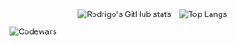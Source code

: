 <div align="center">
  
  <img src="https://github-readme-stats.vercel.app/api?username=rodinopps&theme=holi" alt="Rodrigo's GitHub stats" style="display: inline-block; margin-right: 10px;" />
  
  <img src="https://github-readme-stats.vercel.app/api/top-langs/?username=rodinopps&theme=holi" alt="Top Langs" style="display: inline-block;" />
  
</div>



![Codewars](https://www.codewars.com/users/rodinopps/badges/large)
